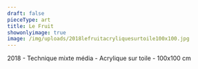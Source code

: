 ```yaml
---
draft: false
pieceType: art
title: Le Fruit
showonlyimage: true
image: /img/uploads/2018lefruitacryliquesurtoile100x100.jpg
---
```

2018 - Technique mixte média - Acrylique sur toile - 100x100 cm